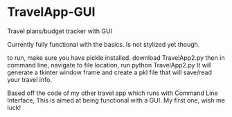 # TravelApp-GUI
Travel plans/budget tracker with GUI

Currently fully functional with the basics. Is not stylized yet though.

to run, make sure you have pickle installed.
download TravelApp2.py
then in command line, navigate to file location,
run python TravelApp2.py
It will generate a tkinter window frame and
create a pkl file that will save/read your travel info.

Based off the code of my other travel app which runs with Command Line Interface, This is aimed at being functional with a GUI.
My first one, wish me luck!
